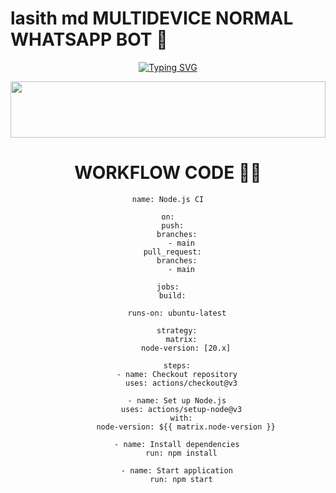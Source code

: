 # lasith md MULTIDEVICE NORMAL WHATSAPP BOT 🍃
<div align="center">

 [![Typing SVG](https://readme-typing-svg.demolab.com?font=Fira+Code&pause=1000&color=64F75B&width=435&lines=%EF%BC%AB%EF%BC%A1%EF%BC%B6%EF%BC%A9+-+%EF%BC%AD%EF%BC%A4;%EF%BC%A2%EF%BC%B9+%EF%BC%AB%EF%BC%A1%EF%BC%B6%EF%BC%A9%EF%BC%A4%EF%BC%B5+%EF%BC%B2%EF%BC%A1%EF%BC%B3%EF%BC%A1%EF%BC%AE%EF%BC%A7%EF%BC%A1)](https://git.io/typing-svg)



 <img src="https://i.imgur.com/dBaSKWF.gif" height="90" width="100%">


# WORKFLOW CODE 👨‍💻
```
name: Node.js CI

on:
  push:
    branches:
      - main
  pull_request:
    branches:
      - main

jobs:
  build:

    runs-on: ubuntu-latest

    strategy:
      matrix:
        node-version: [20.x]

    steps:
    - name: Checkout repository
      uses: actions/checkout@v3

    - name: Set up Node.js
      uses: actions/setup-node@v3
      with:
        node-version: ${{ matrix.node-version }}

    - name: Install dependencies
      run: npm install

    - name: Start application
      run: npm start

